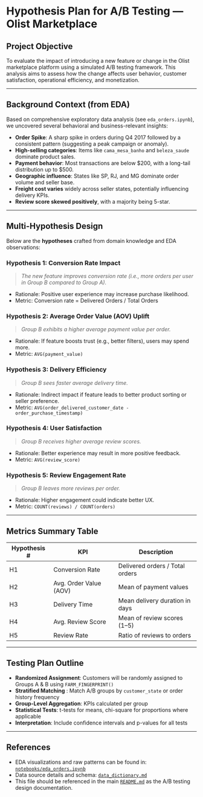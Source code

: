 # Hypothesis Plan for A/B Testing — Olist Marketplace

## Project Objective
To evaluate the impact of introducing a new feature or change in the Olist marketplace platform using a simulated A/B testing framework. This analysis aims to assess how the change affects user behavior, customer satisfaction, operational efficiency, and monetization.

---

## Background Context (from EDA)

Based on comprehensive exploratory data analysis (see `eda_orders.ipynb`), we uncovered several behavioral and business-relevant insights:

- **Order Spike**: A sharp spike in orders during Q4 2017 followed by a consistent pattern (suggesting a peak campaign or anomaly).
- **High-selling categories**: Items like `cama_mesa_banho` and `beleza_saude` dominate product sales.
- **Payment behavior**: Most transactions are below $200, with a long-tail distribution up to $500.
- **Geographic influence**: States like SP, RJ, and MG dominate order volume and seller base.
- **Freight cost varies** widely across seller states, potentially influencing delivery KPIs.
- **Review score skewed positively**, with a majority being 5-star.

---

## Multi-Hypothesis Design

Below are the **hypotheses** crafted from domain knowledge and EDA observations:

### Hypothesis 1: Conversion Rate Impact
> *The new feature improves conversion rate (i.e., more orders per user in Group B compared to Group A).*
- Rationale: Positive user experience may increase purchase likelihood.
- Metric: Conversion rate = Delivered Orders / Total Orders

### Hypothesis 2: Average Order Value (AOV) Uplift
> *Group B exhibits a higher average payment value per order.*
- Rationale: If feature boosts trust (e.g., better filters), users may spend more.
- Metric: `AVG(payment_value)`

### Hypothesis 3: Delivery Efficiency
> *Group B sees faster average delivery time.*
- Rationale: Indirect impact if feature leads to better product sorting or seller preference.
- Metric: `AVG(order_delivered_customer_date - order_purchase_timestamp)`

### Hypothesis 4: User Satisfaction
> *Group B receives higher average review scores.*
- Rationale: Better experience may result in more positive feedback.
- Metric: `AVG(review_score)`

### Hypothesis 5: Review Engagement Rate
> *Group B leaves more reviews per order.*
- Rationale: Higher engagement could indicate better UX.
- Metric: `COUNT(reviews) / COUNT(orders)`

---

## Metrics Summary Table

| Hypothesis # | KPI                          | Description                                |
|--------------|------------------------------|--------------------------------------------|
| H1           | Conversion Rate              | Delivered orders / Total orders            |
| H2           | Avg. Order Value (AOV)       | Mean of payment values                     |
| H3           | Delivery Time                | Mean delivery duration in days             |
| H4           | Avg. Review Score            | Mean of review scores (1–5)                |
| H5           | Review Rate                  | Ratio of reviews to orders                 |

---

## Testing Plan Outline

- **Randomized Assignment**: Customers will be randomly assigned to Groups A & B using `FARM_FINGERPRINT()`
- **Stratified Matching** : Match A/B groups by `customer_state` or order history frequency
- **Group-Level Aggregation**: KPIs calculated per group
- **Statistical Tests**: t-tests for means, chi-square for proportions where applicable
- **Interpretation**: Include confidence intervals and p-values for all tests

---

## References

- EDA visualizations and raw patterns can be found in: [`notebooks/eda_orders.ipynb`](notebooks/ExploratoryDataAnalysis.ipynb)
- Data source details and schema: [`data_dictionary.md`](data_dictionary.md)
- This file should be referenced in the main [`README.md`](README.md) as the A/B testing design documentation.
